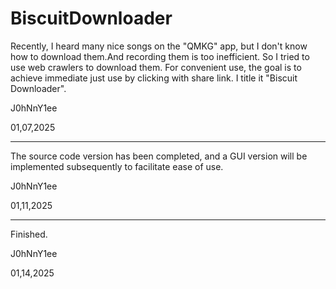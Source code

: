 BiscuitDownloader
===========


Recently, I heard many nice songs on the "QMKG" app, but I don't know how to download them.And recording them is too inefficient. So I tried to use web crawlers to download them. For convenient use, the goal is to achieve immediate just use by clicking with share link. I title it  "Biscuit Downloader". 

J0hNnY1ee

01,07,2025

---

The source code version has been completed, and a GUI version will be implemented subsequently to facilitate ease of use.

J0hNnY1ee

01,11,2025

---

Finished.

J0hNnY1ee

01,14,2025
